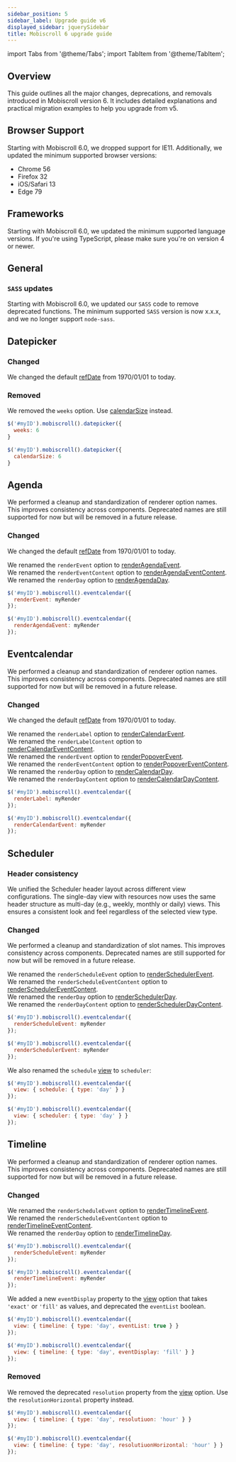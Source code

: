 ```yaml
---
sidebar_position: 5
sidebar_label: Upgrade guide v6
displayed_sidebar: jquerySidebar
title: Mobiscroll 6 upgrade guide
---
```


import Tabs from '@theme/Tabs';
import TabItem from '@theme/TabItem';

## Overview

This guide outlines all the major changes, deprecations, and removals introduced in Mobiscroll version 6. It includes detailed explanations and practical migration examples to help you upgrade from v5.

## Browser Support

Starting with Mobiscroll 6.0, we dropped support for IE11. Additionally, we updated the minimum supported browser versions:

* Chrome 56
* Firefox 32
* iOS/Safari 13
* Edge 79

## Frameworks

Starting with Mobiscroll 6.0, we updated the minimum supported language versions. If you're using TypeScript, please make sure you're on version 4 or newer.

## General

### `SASS` updates

Starting with Mobiscroll 6.0, we updated our `SASS` code to remove deprecated functions. The minimum supported `SASS` version is now x.x.x, and we no longer support `node-sass`.

## Datepicker

### Changed

We changed the default [refDate](/jquery/datepicker/api#opt-refDate) from 1970/01/01 to today.

### Removed

We removed the `weeks` option. Use [calendarSize](/jquery/datepicker/api#opt-calendarSize) instead.

<Tabs>
  <TabItem value="old" label="Old code" default>

```jsx
$('#myID').mobiscroll().datepicker({
  weeks: 6
}
```

  </TabItem>
  <TabItem value="new" label="New code">

```jsx
$('#myID').mobiscroll().datepicker({
  calendarSize: 6
}
```

  </TabItem>
</Tabs>

## Agenda

We performed a cleanup and standardization of renderer option names. This improves consistency across components. Deprecated names are still supported for now but will be removed in a future release.

### Changed

We changed the default [refDate](/jquery/eventcalendar/api#opt-refDate) from 1970/01/01 to today.

We renamed the `renderEvent` option to [renderAgendaEvent](/jquery/eventcalendar/api#renderer-renderAgendaEvent).   
We renamed the `renderEventContent` option to [renderAgendaEventContent](/jquery/eventcalendar/api#renderer-renderAgendaEventContent).  
We renamed the `renderDay` option to [renderAgendaDay](/jquery/eventcalendar/api#renderer-renderAgendaDay).  

<Tabs>
  <TabItem value="old" label="Old code" default>

```jsx
$('#myID').mobiscroll().eventcalendar({
  renderEvent: myRender
});
```

  </TabItem>
  <TabItem value="new" label="New code">

```jsx
$('#myID').mobiscroll().eventcalendar({
  renderAgendaEvent: myRender
});
```

  </TabItem>
</Tabs>


## Eventcalendar

We performed a cleanup and standardization of renderer option names. This improves consistency across components. Deprecated names are still supported for now but will be removed in a future release.

### Changed

We changed the default [refDate](/jquery/eventcalendar/api#opt-refDate) from 1970/01/01 to today.

We renamed the `renderLabel` option to [renderCalendarEvent](/jquery/eventcalendar/api#renderer-renderCalendarEvent).  
We renamed the `renderLabelContent` option to [renderCalendarEventContent](/jquery/eventcalendar/api#renderer-renderCalendarEventContent).  
We renamed the `renderEvent` option to [renderPopoverEvent](/jquery/eventcalendar/api#renderer-renderPopoverEvent).  
We renamed the `renderEventContent` option to [renderPopoverEventContent](/jquery/eventcalendar/api#renderer-renderPopoverEventContent).  
We renamed the `renderDay` option to [renderCalendarDay](/jquery/eventcalendar/api#renderer-renderCalendarDay).  
We renamed the `renderDayContent` option to [renderCalendarDayContent](/jquery/eventcalendar/api#renderer-renderCalendarDayContent).


<Tabs>
  <TabItem value="old" label="Old code" default>

```jsx
$('#myID').mobiscroll().eventcalendar({
  renderLabel: myRender
});
```

  </TabItem>
  <TabItem value="new" label="New code">

```jsx
$('#myID').mobiscroll().eventcalendar({
  renderCalendarEvent: myRender
});
```

  </TabItem>
</Tabs>


## Scheduler

### Header consistency

We unified the Scheduler header layout across different view configurations. The single-day view with resources now uses the same header structure as multi-day (e.g., weekly, monthly or daily) views. This ensures a consistent look and feel regardless of the selected view type.


### Changed

We performed a cleanup and standardization of slot names. This improves consistency across components. Deprecated names are still supported for now but will be removed in a future release.

We renamed the `renderScheduleEvent` option to [renderSchedulerEvent](/jquery/eventcalendar/api#renderer-renderSchedulerEvent).  
We renamed the `renderScheduleEventContent` option to [renderSchedulerEventContent](/jquery/eventcalendar/api#renderer-renderSchedulerEventContent).  
We renamed the `renderDay` option to [renderSchedulerDay](/jquery/eventcalendar/api#renderer-renderSchedulerDay).  
We renamed the `renderDayContent` option to [renderSchedulerDayContent](/jquery/eventcalendar/api#renderer-renderSchedulerDayContent).  


<Tabs>
  <TabItem value="old" label="Old code" default>

```jsx
$('#myID').mobiscroll().eventcalendar({
  renderScheduleEvent: myRender
});
```

  </TabItem>
  <TabItem value="new" label="New code">

```jsx
$('#myID').mobiscroll().eventcalendar({
  renderSchedulerEvent: myRender
});
```

  </TabItem>
</Tabs>

We also renamed the `schedule` [view](/jquery/eventcalendar/api#opt-view) to `scheduler`:

<Tabs>
  <TabItem value="old" label="Old code" default>

```jsx
$('#myID').mobiscroll().eventcalendar({
  view: { schedule: { type: 'day' } }
});
```

  </TabItem>
  <TabItem value="new" label="New code">

```jsx
$('#myID').mobiscroll().eventcalendar({
  view: { scheduler: { type: 'day' } }
});
```

  </TabItem>
</Tabs>

## Timeline

We performed a cleanup and standardization of renderer option names. This improves consistency across components. Deprecated names are still supported for now but will be removed in a future release.

### Changed

We renamed the `renderScheduleEvent` option to [renderTimelineEvent](/jquery/eventcalendar/api#renderer-renderTimelineEvent).  
We renamed the `renderScheduleEventContent` option to [renderTimelineEventContent](/jquery/eventcalendar/api#renderer-renderTimelineEventContent).  
We renamed the `renderDay` option to [renderTimelineDay](/jquery/eventcalendar/api#renderer-renderTimelineDay).  

<Tabs>
  <TabItem value="old" label="Old code" default>

```jsx
$('#myID').mobiscroll().eventcalendar({
  renderScheduleEvent: myRender
});
```
  </TabItem>
  <TabItem value="new" label="New code">

```jsx
$('#myID').mobiscroll().eventcalendar({
  renderTimelineEvent: myRender
});
```

  </TabItem>
</Tabs>

We added a new `eventDisplay` property to the [view](/jquery/eventcalendar/api#opt-view) option that takes `'exact'` or `'fill'` as values, and deprecated the `eventList` boolean.

<Tabs>
  <TabItem value="old" label="Old code" default>

```jsx
$('#myID').mobiscroll().eventcalendar({
  view: { timeline: { type: 'day', eventList: true } }
});
```
  </TabItem>
  <TabItem value="new" label="New code">

```jsx
$('#myID').mobiscroll().eventcalendar({
  view: { timeline: { type: 'day', eventDisplay: 'fill' } }
});
```

  </TabItem>
</Tabs>

### Removed

We removed the deprecated `resolution` property from the [view](/jquery/eventcalendar/api#opt-view) option. Use the `resolutionHorizontal` property instead.

<Tabs>
  <TabItem value="old" label="Old code" default>

```jsx
$('#myID').mobiscroll().eventcalendar({
  view: { timeline: { type: 'day', resolutiuon: 'hour' } }
});
```
  </TabItem>
  <TabItem value="new" label="New code">

```jsx
$('#myID').mobiscroll().eventcalendar({
  view: { timeline: { type: 'day', resolutiuonHorizontal: 'hour' } }
});
```

  </TabItem>
</Tabs>
